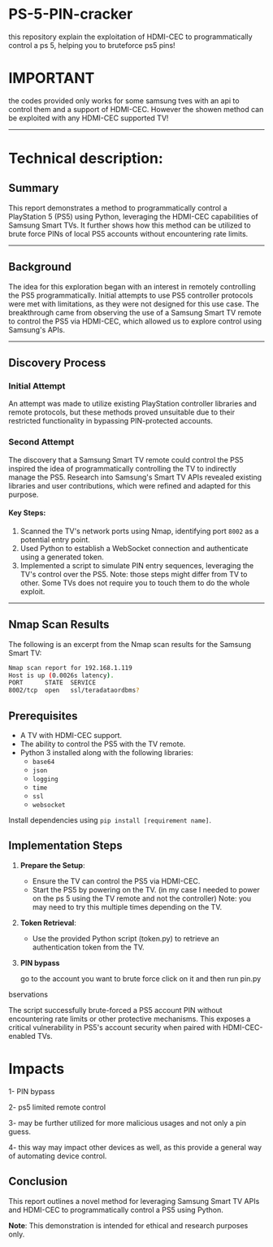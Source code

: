 # PS-5-PIN-cracker
this repository explain the exploitation of HDMI-CEC to programmatically control a ps 5, helping you to bruteforce ps5 pins!  

# IMPORTANT

the codes provided only works for some samsung tves with an api to control them and a support of HDMI-CEC. However the showen method can be exploited with any HDMI-CEC supported TV!

---

# Technical description:

## Summary
This report demonstrates a method to programmatically control a PlayStation 5 (PS5) using Python, leveraging the HDMI-CEC capabilities of Samsung Smart TVs. It further shows how this method can be utilized to brute force PINs of local PS5 accounts without encountering rate limits.

---

## Background
The idea for this exploration began with an interest in remotely controlling the PS5 programmatically. Initial attempts to use PS5 controller protocols were met with limitations, as they were not designed for this use case. The breakthrough came from observing the use of a Samsung Smart TV remote to control the PS5 via HDMI-CEC, which allowed us to explore control using Samsung's APIs.

---

## Discovery Process

### Initial Attempt
An attempt was made to utilize existing PlayStation controller libraries and remote protocols, but these methods proved unsuitable due to their restricted functionality in bypassing PIN-protected accounts.

### Second Attempt
The discovery that a Samsung Smart TV remote could control the PS5 inspired the idea of programmatically controlling the TV to indirectly manage the PS5. Research into Samsung's Smart TV APIs revealed existing libraries and user contributions, which were refined and adapted for this purpose.

#### Key Steps:
1. Scanned the TV's network ports using Nmap, identifying port `8002` as a potential entry point.
2. Used Python to establish a WebSocket connection and authenticate using a generated token.
3. Implemented a script to simulate PIN entry sequences, leveraging the TV's control over the PS5.
Note: those steps might differ from TV to other. Some TVs does not require you to touch them to do the whole exploit.
---

## Nmap Scan Results
The following is an excerpt from the Nmap scan results for the Samsung Smart TV:

```bash
Nmap scan report for 192.168.1.119
Host is up (0.0026s latency).
PORT      STATE  SERVICE
8002/tcp  open   ssl/teradataordbms?
```

## Prerequisites

- A TV with HDMI-CEC support.
- The ability to control the PS5 with the TV remote.
- Python 3 installed along with the following libraries:
    - `base64`
    - `json`
    - `logging`
    - `time`
    - `ssl`
    - `websocket`

Install dependencies using `pip install [requirement name]`.


## Implementation Steps

1. **Prepare the Setup**:
    
    - Ensure the TV can control the PS5 via HDMI-CEC.
    - Start the PS5 by powering on the TV. (in my case I needed to power on the ps 5 using the TV remote and not the controller)
		Note: you may need to try this multiple times depending on the TV.
    
2. **Token Retrieval**:
    
    - Use the provided Python script (token.py) to retrieve an authentication token from the TV.

3. **PIN bypass**


	go to the account you want to brute force click on it and then run pin.py

bservations

The script successfully brute-forced a PS5 account PIN without encountering rate limits or other protective mechanisms. This exposes a critical vulnerability in PS5's account security when paired with HDMI-CEC-enabled TVs.

# Impacts

1- PIN bypass

2- ps5 limited remote control  

3- may be further utilized for more malicious usages and not only a pin guess.

4- this way may impact other devices as well, as this provide a general way of automating device control.

## Conclusion

This report outlines a novel method for leveraging Samsung Smart TV APIs and HDMI-CEC to programmatically control a PS5 using Python.

**Note**: This demonstration is intended for ethical and research purposes only.
